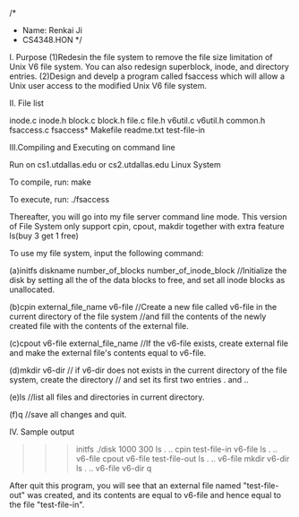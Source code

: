 /*
* Name: Renkai Ji 
* CS4348.HON
*/

I. Purpose
(1)Redesin the file system to remove the file size limitation of Unix V6 file system. You can also redesign superblock, inode, and directory entries.
(2)Design and develp a program called fsaccess which will allow a Unix user access to the modified Unix V6 file system. 


II. File list

inode.c
inode.h
block.c
block.h
file.c
file.h
v6util.c
v6util.h
common.h
fsaccess.c
fsaccess*
Makefile
readme.txt
test-file-in

III.Compiling and Executing on command line

Run on cs1.utdallas.edu or cs2.utdallas.edu Linux System

To compile, run:
make

To execute, run:
./fsaccess

Thereafter, you will go into my file server command line mode. 
This version of File System only support cpin, cpout, makdir together with extra feature ls(buy 3 get 1 free)

To use my file system, input the following command:

(a)initfs diskname number_of_blocks number_of_inode_block
//Initialize the disk by setting all the of the data blocks to free, and set all inode blocks as unallocated. 

(b)cpin external_file_name v6-file
//Create a new file called v6-file in the current directory of the file system 
//and fill the contents of the newly created file with the contents of the external file.

(c)cpout v6-file external_file_name
//If the v6-file exists, create external file and make the external file's contents equal to v6-file.

(d)mkdir v6-dir
// if v6-dir does not exists in the current directory of the file system, create the directory 
// and set its first two entries . and .. 

(e)ls
//list all files and directories in current directory.

(f)q
//save all changes and quit.

IV. Sample output

>>>initfs ./disk 1000 300
>>>ls
.       ..
>>>cpin test-file-in v6-file
>>>ls
.       ..      v6-file
>>>cpout v6-file test-file-out
>>>ls
.       ..      v6-file
>>>mkdir v6-dir
>>>ls
.       ..      v6-file v6-dir
>>>q

After quit this program, you will see that an external file named "test-file-out" was created,
and its contents are equal to v6-file and hence equal to the file "test-file-in".

